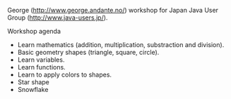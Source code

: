 George (http://www.george.andante.no/) workshop for Japan Java User Group (http://www.java-users.jp/).

Workshop agenda

- Learn mathematics (addition, multiplication, substraction and division).
- Basic geometry shapes (triangle, square, circle).
- Learn variables.
- Learn functions.
- Learn to apply colors to shapes.
- Star shape
- Snowflake
